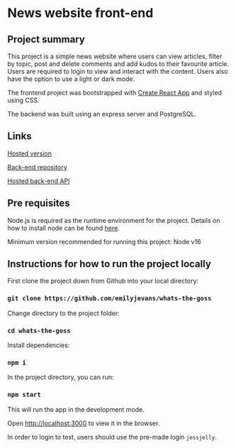 # News website front-end

## Project summary

This project is a simple news website where users can view articles, filter by topic, post and delete comments and add kudos to their favourite article. Users are required to login to view and interact with the content. Users also have the option to use a light or dark mode. 

The frontend project was bootstrapped with [Create React App](https://github.com/facebook/create-react-app) and styled using CSS. 

The backend was built using an express server and PostgreSQL. 

## Links

[Hosted version](https://mystifying-einstein-e278c9.netlify.app)

[Back-end repository](https://github.com/emilyjevans/nc_news)

[Hosted back-end API](https://whats-the-goss.herokuapp.com/api/)

## Pre requisites

Node.js is required as the runtime environment for the project. Details on how to install node can be found [here](https://nodejs.org/en/download/current/).

Minimum version recommended for running this project: Node v16

## Instructions for how to run the project locally

First clone the project down from Github into your local directory:

### `git clone https://github.com/emilyjevans/whats-the-goss`

Change directory to the project folder:

### `cd whats-the-goss`

Install dependencies:

### `npm i`

In the project directory, you can run:

### `npm start`

This will run the app in the development mode.

Open [http://localhost:3000](http://localhost:3000) to view it in the browser.

In order to login to test, users should use the pre-made login `jessjelly`.
